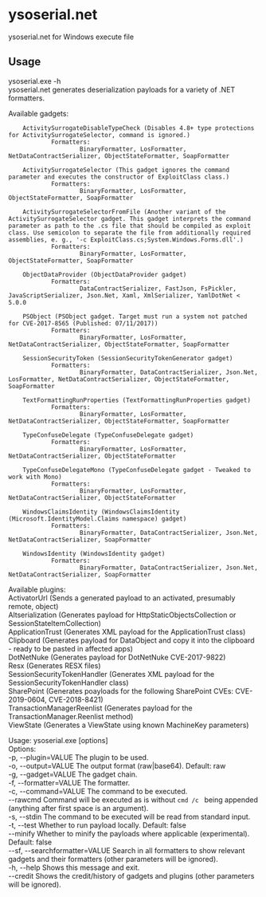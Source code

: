 # ysoserial.net
ysoserial.net for Windows execute file

## Usage

ysoserial.exe -h  
ysoserial.net generates deserialization payloads for a variety of .NET formatters.  

Available gadgets:  

        ActivitySurrogateDisableTypeCheck (Disables 4.8+ type protections for ActivitySurrogateSelector, command is ignored.)  
                Formatters:  
                        BinaryFormatter, LosFormatter, NetDataContractSerializer, ObjectStateFormatter, SoapFormatter  

        ActivitySurrogateSelector (This gadget ignores the command parameter and executes the constructor of ExploitClass class.)  
                Formatters:  
                        BinaryFormatter, LosFormatter, ObjectStateFormatter, SoapFormatter  

        ActivitySurrogateSelectorFromFile (Another variant of the ActivitySurrogateSelector gadget. This gadget interprets the command parameter as path to the .cs file that should be compiled as exploit class. Use semicolon to separate the file from additionally required assemblies, e. g., '-c ExploitClass.cs;System.Windows.Forms.dll'.)  
                Formatters:  
                        BinaryFormatter, LosFormatter, ObjectStateFormatter, SoapFormatter  

        ObjectDataProvider (ObjectDataProvider gadget)  
                Formatters:  
                        DataContractSerializer, FastJson, FsPickler, JavaScriptSerializer, Json.Net, Xaml, XmlSerializer, YamlDotNet < 5.0.0  

        PSObject (PSObject gadget. Target must run a system not patched for CVE-2017-8565 (Published: 07/11/2017))  
                Formatters:  
                        BinaryFormatter, LosFormatter, NetDataContractSerializer, ObjectStateFormatter, SoapFormatter  

        SessionSecurityToken (SessionSecurityTokenGenerator gadget)  
                Formatters:  
                        BinaryFormatter, DataContractSerializer, Json.Net, LosFormatter, NetDataContractSerializer, ObjectStateFormatter, SoapFormatter

        TextFormattingRunProperties (TextFormattingRunProperties gadget)  
                Formatters:  
                        BinaryFormatter, LosFormatter, NetDataContractSerializer, ObjectStateFormatter, SoapFormatter  

        TypeConfuseDelegate (TypeConfuseDelegate gadget)  
                Formatters:  
                        BinaryFormatter, LosFormatter, NetDataContractSerializer, ObjectStateFormatter  

        TypeConfuseDelegateMono (TypeConfuseDelegate gadget - Tweaked to work with Mono)  
                Formatters:  
                        BinaryFormatter, LosFormatter, NetDataContractSerializer, ObjectStateFormatter  

        WindowsClaimsIdentity (WindowsClaimsIdentity (Microsoft.IdentityModel.Claims namespace) gadget)  
                Formatters:  
                        BinaryFormatter, DataContractSerializer, Json.Net, NetDataContractSerializer, SoapFormatter  

        WindowsIdentity (WindowsIdentity gadget)  
                Formatters:  
                        BinaryFormatter, DataContractSerializer, Json.Net, NetDataContractSerializer, SoapFormatter  

Available plugins:  
        ActivatorUrl (Sends a generated payload to an activated, presumably remote, object)  
        Altserialization (Generates payload for HttpStaticObjectsCollection or SessionStateItemCollection)  
        ApplicationTrust (Generates XML payload for the ApplicationTrust class)  
        Clipboard (Generates payload for DataObject and copy it into the clipboard - ready to be pasted in affected apps)  
        DotNetNuke (Generates payload for DotNetNuke CVE-2017-9822)  
        Resx (Generates RESX files)  
        SessionSecurityTokenHandler (Generates XML payload for the SessionSecurityTokenHandler class)  
        SharePoint (Generates poayloads for the following SharePoint CVEs: CVE-2019-0604, CVE-2018-8421)  
        TransactionManagerReenlist (Generates payload for the TransactionManager.Reenlist method)  
        ViewState (Generates a ViewState using known MachineKey parameters)  

Usage: ysoserial.exe [options]  
Options:  
  -p, --plugin=VALUE         The plugin to be used.  
  -o, --output=VALUE         The output format (raw|base64). Default: raw  
  -g, --gadget=VALUE         The gadget chain.  
  -f, --formatter=VALUE      The formatter.  
  -c, --command=VALUE        The command to be executed.  
      --rawcmd               Command will be executed as is without `cmd /c `
                               being appended (anything after first space is an
                               argument).  
  -s, --stdin                The command to be executed will be read from
                               standard input.  
  -t, --test                 Whether to run payload locally. Default: false  
      --minify               Whether to minify the payloads where applicable
                               (experimental). Default: false  
      --sf, --searchformatter=VALUE
                             Search in all formatters to show relevant
                               gadgets and their formatters (other parameters
                               will be ignored).  
  -h, --help                 Shows this message and exit.  
      --credit               Shows the credit/history of gadgets and plugins
                               (other parameters will be ignored).  
